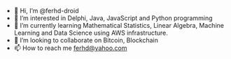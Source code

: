 - 👋 Hi, I’m @ferhd-droid
- 👀 I’m interested in Delphi, Java, JavaScript and Python programming
- 🌱 I’m currently learning Mathematical Statistics, Linear Algebra, Machine Learning and Data Science using AWS infrastructure.
- 💞️ I’m looking to collaborate on Bitcoin, Blockchain
- 📫 How to reach me ferhd@yahoo.com

<!---
ferhd-droid/ferhd-droid is a ✨ special ✨ repository because its `README.md` (this file) appears on your GitHub profile.
You can click the Preview link to take a look at your changes.
--->
